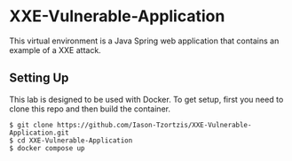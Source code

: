 # XXE-Vulnerable-Application

This virtual environment is a Java Spring web application that contains an example of a XXE attack.

## Setting Up

This lab is designed to be used with Docker. To get setup, first you need to clone this repo and then build the container.

    $ git clone https://github.com/Iason-Tzortzis/XXE-Vulnerable-Application.git
    $ cd XXE-Vulnerable-Application
    $ docker compose up
